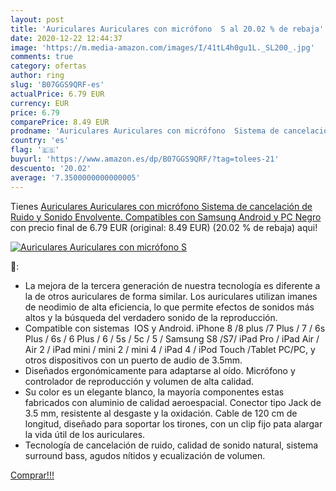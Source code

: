 ```yaml
---
layout: post
title: 'Auriculares Auriculares con micrófono  S al 20.02 % de rebaja'
date: 2020-12-22 12:44:37
image: 'https://m.media-amazon.com/images/I/41tL4h0gu1L._SL200_.jpg'
comments: true
category: ofertas
author: ring
slug: 'B07GGS9QRF-es'
actualPrice: 6.79 EUR
currency: EUR
price: 6.79
comparePrice: 8.49 EUR
prodname: 'Auriculares Auriculares con micrófono  Sistema de cancelación de Ruido y Sonido Envolvente. Compatibles con Samsung Android y PC  Negro '
country: 'es'
flag: '🇪🇸'
buyurl: 'https://www.amazon.es/dp/B07GGS9QRF/?tag=tolees-21'
descuento: '20.02'
average: '7.3500000000000005'
---
```


Tienes [Auriculares Auriculares con micrófono  Sistema de cancelación de Ruido y Sonido Envolvente. Compatibles con Samsung Android y PC  Negro ](https://www.amazon.es/dp/B07GGS9QRF/?tag=tolees-21) con precio final de  6.79 EUR (original: 8.49 EUR) (20.02 %  de rebaja) aqui!

[![Auriculares Auriculares con micrófono  S](https://m.media-amazon.com/images/I/41tL4h0gu1L._SL200_.jpg)](https://www.amazon.es/dp/B07GGS9QRF/?tag=tolees-21)

🔎:

- La mejora de la tercera generación de nuestra tecnología es diferente a la de otros auriculares de forma similar. Los auriculares utilizan imanes de neodimio de alta eficiencia, lo que permite efectos de sonidos más altos y la búsqueda del verdadero sonido de la reproducción.
- Compatible con sistemas  IOS y Android. iPhone 8 /8 plus /7 Plus / 7 / 6s Plus / 6s / 6 Plus / 6 / 5s / 5c / 5 / Samsung S8 /S7/ iPad Pro / iPad Air / Air 2 / iPad mini / mini 2 / mini 4 / iPad 4 / iPod Touch /Tablet PC/PC, y otros dispositivos con un puerto de audio de 3.5mm.
- Diseñados ergonómicamente para adaptarse al oído. Micrófono y controlador de reproducción y volumen de alta calidad.
- Su color es un elegante blanco, la mayoría componentes estas fabricados con aluminio de calidad aeroespacial. Conector tipo Jack de 3.5 mm, resistente al desgaste y la oxidación. Cable de 120 cm de longitud, diseñado para soportar los tirones, con un clip fijo pata alargar la vida útil de los auriculares.
- Tecnología de cancelación de ruido, calidad de sonido natural, sistema surround bass, agudos nítidos y ecualización de volumen.

[Comprar!!!](https://www.amazon.es/dp/B07GGS9QRF/?tag=tolees-21)
